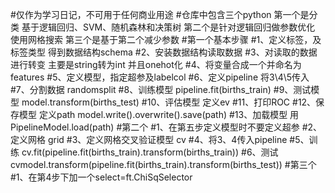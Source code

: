 #仅作为学习日记，不可用于任何商业用途
#仓库中包含三个python 第一个是分类 基于逻辑回归、SVM、随机森林和决策树 第二个是针对逻辑回归做参数优化 使用网格搜索 第三个是基于第二个减少参数
#第一个基本步骤
#1、定义标签，及标签类型 得到数据结构schema
#2、安装数据结构读取数据
#3、对读取的数据进行转变 主要是string转为int 并且onehot化
#4、将变量合成一个并命名为features
#5、定义模型，指定超参及labelcol
#6、定义pipeline 将3\4\5传入
#7、分割数据 randomsplit
#8、训练模型 pipeline.fit(births_train)
#9、测试模型 model.transform(births_test)
#10、评估模型 定义ev
#11、打印ROC
#12、保存模型  定义path model.write().overwrite().save(path)
#13、加载模型  用PipelineModel.load(path)
#第二个 
#1、在第五步定义模型时不要定义超参
#2、定义网格  grid
#3、定义网格交叉验证模型 cv
#4、将3、4传入pipeline
#5、训练 cv.fit(pipeline.fit(births_train).transform(births_train))
#6、测试  cvmodel.transform(pipeline.fit(births_train).transform(births_test))
#第三个
#1、在第4步下加一个select=ft.ChiSqSelector
